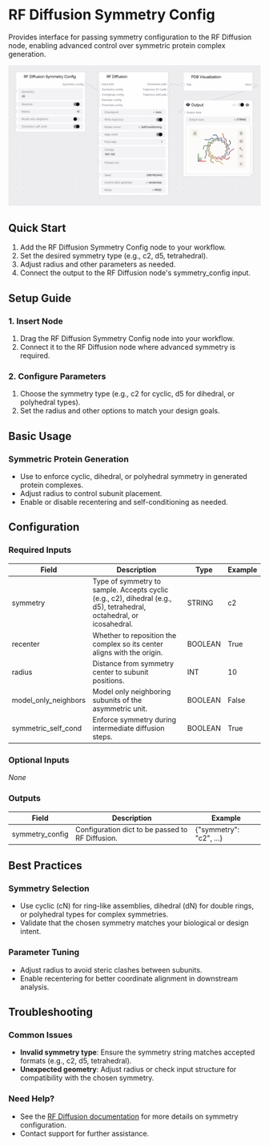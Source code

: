 # RF Diffusion Symmetry Config

Provides interface for passing symmetry configuration to the RF Diffusion node, enabling advanced control over symmetric protein complex generation.

<img src="/images/nodes/biotech/protein-generation/rf-diffusion-symmetry-config.png" alt="RF Diffusion Symmetry Config" class="rounded-lg">

## Quick Start

1. Add the RF Diffusion Symmetry Config node to your workflow.
2. Set the desired symmetry type (e.g., c2, d5, tetrahedral).
3. Adjust radius and other parameters as needed.
4. Connect the output to the RF Diffusion node's symmetry_config input.

## Setup Guide

### 1. Insert Node
1. Drag the RF Diffusion Symmetry Config node into your workflow.
2. Connect it to the RF Diffusion node where advanced symmetry is required.

### 2. Configure Parameters
1. Choose the symmetry type (e.g., c2 for cyclic, d5 for dihedral, or polyhedral types).
2. Set the radius and other options to match your design goals.

## Basic Usage

### Symmetric Protein Generation
* Use to enforce cyclic, dihedral, or polyhedral symmetry in generated protein complexes.
* Adjust radius to control subunit placement.
* Enable or disable recentering and self-conditioning as needed.

## Configuration

### Required Inputs
| Field                | Description                                                                 | Type     | Example    |
|----------------------|-----------------------------------------------------------------------------|----------|------------|
| symmetry             | Type of symmetry to sample. Accepts cyclic (e.g., c2), dihedral (e.g., d5), tetrahedral, octahedral, or icosahedral. | STRING   | c2         |
| recenter             | Whether to reposition the complex so its center aligns with the origin.      | BOOLEAN  | True       |
| radius               | Distance from symmetry center to subunit positions.                          | INT      | 10         |
| model_only_neighbors | Model only neighboring subunits of the asymmetric unit.                      | BOOLEAN  | False      |
| symmetric_self_cond  | Enforce symmetry during intermediate diffusion steps.                        | BOOLEAN  | True       |

### Optional Inputs
*None*

### Outputs
| Field           | Description                                      | Example                |
|-----------------|--------------------------------------------------|------------------------|
| symmetry_config | Configuration dict to be passed to RF Diffusion. | {"symmetry": "c2", ...} |

## Best Practices

### Symmetry Selection
* Use cyclic (cN) for ring-like assemblies, dihedral (dN) for double rings, or polyhedral types for complex symmetries.
* Validate that the chosen symmetry matches your biological or design intent.

### Parameter Tuning
* Adjust radius to avoid steric clashes between subunits.
* Enable recentering for better coordinate alignment in downstream analysis.

## Troubleshooting

### Common Issues
* **Invalid symmetry type**: Ensure the symmetry string matches accepted formats (e.g., c2, d5, tetrahedral).
* **Unexpected geometry**: Adjust radius or check input structure for compatibility with the chosen symmetry.

### Need Help?
* See the [RF Diffusion documentation](../protein-generation/rf-diffusion.md) for more details on symmetry configuration.
* Contact support for further assistance.
